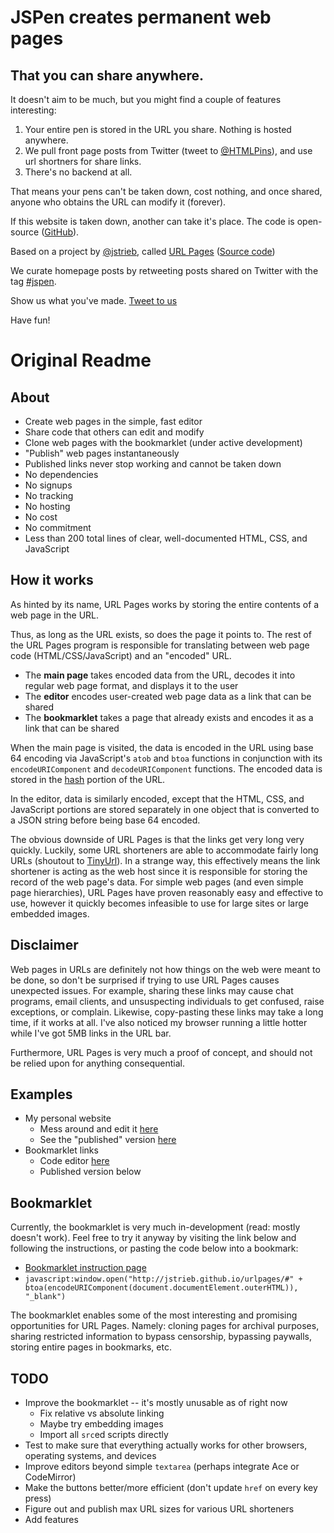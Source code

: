JSPen creates permanent web pages
=================================

That you can share anywhere.
----------------------------

  

It doesn't aim to be much, but you might find a couple of features interesting:

1.  Your entire pen is stored in the URL you share. Nothing is hosted anywhere.
2.  We pull front page posts from Twitter (tweet to [@HTMLPins](https://twitter.com/intent/tweet?text=I%20made%20this!%20%E2%80%93%20(%20paste%20a%20link%20to%20your%20pen%20here%20)&hashtags=jspen)), and use url shortners for share links.
3.  There's no backend at all.

  

That means your pens can't be taken down, cost nothing, and once shared, anyone who obtains the URL can modify it (forever).

If this website is taken down, another can take it's place. The code is open-source ([GitHub](https://github.com/kidGodzilla/urlpages)).

Based on a project by [@jstrieb](https://github.com/jstrieb), called [URL Pages](https://jstrieb.github.io/urlpages) ([Source code](https://github.com/jstrieb/urlpages))

We curate homepage posts by retweeting posts shared on Twitter with the tag [#jspen](https://twitter.com/search?q=%23jspen).

Show us what you've made. [Tweet to us](https://twitter.com/intent/tweet?text=I%20made%20this!%20%E2%80%93%20(%20paste%20a%20link%20to%20your%20pen%20here%20)&hashtags=jspen)

Have fun!



Original Readme
=================================

## About

- Create web pages in the simple, fast editor
- Share code that others can edit and modify
- Clone web pages with the bookmarklet (under active development)
- "Publish" web pages instantaneously
- Published links never stop working and cannot be taken down
- No dependencies
- No signups
- No tracking
- No hosting
- No cost
- No commitment
- Less than 200 total lines of clear, well-documented HTML, CSS, and JavaScript


## How it works

As hinted by its name, URL Pages works by storing the entire contents of a web page in the URL. 

Thus, as long as the URL exists, so does the page it points to. The rest of the URL Pages program is responsible for translating between web page code (HTML/CSS/JavaScript) and an "encoded" URL.

- The **main page** takes encoded data from the URL, decodes it into regular web page format, and displays it to the user
- The **editor** encodes user-created web page data as a link that can be shared
- The **bookmarklet** takes a page that already exists and encodes it as a link that can be shared

When the main page is visited, the data is encoded in the URL using base 64 encoding via JavaScript's `atob` and `btoa` functions in conjunction with its `encodeURIComponent` and `decodeURIComponent` functions. The encoded data is stored in the [hash](https://developer.mozilla.org/en-US/docs/Web/API/URL/hash#Examples) portion of the URL.

In the editor, data is similarly encoded, except that the HTML, CSS, and JavaScript portions are stored separately in one object that is converted to a JSON string before being base 64 encoded.

The obvious downside of URL Pages is that the links get very long very quickly. Luckily, some URL shorteners are able to accommodate fairly long URLs (shoutout to [TinyUrl](http://tinyurl.com)). In a strange way, this effectively means the link shortener is acting as the web host since it is responsible for storing the record of the web page's data. For simple web pages (and even simple page hierarchies), URL Pages have proven reasonably easy and effective to use, however it quickly becomes infeasible to use for large sites or large embedded images.


## Disclaimer

Web pages in URLs are definitely not how things on the web were meant to be done, so don't be surprised if trying to use URL Pages causes unexpected issues. For example, sharing these links may cause chat programs, email clients, and unsuspecting individuals to get confused, raise exceptions, or complain. Likewise, copy-pasting these links may take a long time, if it works at all. I've also noticed my browser running a little hotter while I've got 5MB links in the URL bar.

Furthermore, URL Pages is very much a proof of concept, and should not be relied upon for anything consequential.


## Examples

- My personal website
    - Mess around and edit it [here](http://tinyurl.com/yxsrcuz6)
    - See the "published" version [here](http://tinyurl.com/yykrk975)
- Bookmarklet links
    - Code editor [here](http://tinyurl.com/y6rrrlnm)
    - Published version below


## Bookmarklet

Currently, the bookmarklet is very much in-development (read: mostly doesn't work). Feel free to try it anyway by visiting the link below and following the instructions, or pasting the code below into a bookmark:
- [Bookmarklet instruction page](http://tinyurl.com/y5khpxpt)
- `javascript:window.open("http://jstrieb.github.io/urlpages/#" + btoa(encodeURIComponent(document.documentElement.outerHTML)), "_blank")`

The bookmarklet enables some of the most interesting and promising opportunities for URL Pages. Namely: cloning pages for archival purposes, sharing restricted information to bypass censorship, bypassing paywalls, storing entire pages in bookmarks, etc.


## TODO

- Improve the bookmarklet -- it's mostly unusable as of right now
    - Fix relative vs absolute linking
    - Maybe try embedding images
    - Import all `src`ed scripts directly
- Test to make sure that everything actually works for other browsers, operating systems, and devices
- Improve editors beyond simple `textarea` (perhaps integrate Ace or CodeMirror)
- Make the buttons better/more efficient (don't update `href` on every key press)
- Figure out and publish max URL sizes for various URL shorteners
- Add features
